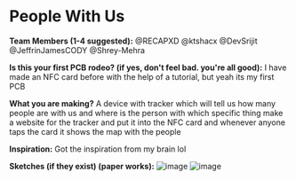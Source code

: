 # People With Us

**Team Members (1-4 suggested):** @RECAPXD @ktshacx @DevSrijit @JeffrinJamesCODY @Shrey-Mehra

**Is this your first PCB rodeo? (if yes, don't feel bad. you're all good):** I have made an NFC card before with the help of a tutorial, but yeah its my first PCB  

**What you are making?** A device with tracker which will tell us how many people are with us and where is the person with which specific thing make a website for the tracker and put it into the NFC card and whenever anyone taps the card it shows the map with the people 

**Inspiration:** Got the inspiration from my brain lol

**Sketches (if they exist) (paper works):** ![image](https://github.com/Swamstick911/the-trail/assets/163744064/d02e74d8-ce92-4501-94e7-e33c0b045f9a) ![image](https://github.com/Swamstick911/the-trail/assets/163744064/1dd2eafd-6398-4269-87a6-d2a671ff52e7)



